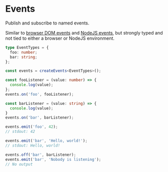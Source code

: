 # Events

Publish and subscribe to named events.

Similar to [browser DOM events](https://developer.mozilla.org/en-US/docs/Web/Events) and [NodeJS events](https://nodejs.org/api/events.html#events), but strongly typed and not tied to either a browser or NodeJS environment.

```ts
type EventTypes = {
  foo: number;
  bar: string;
};

const events = createEvents<EventTypes>();

const fooListener = (value: number) => {
  console.log(value);
};
events.on('foo', fooListener);

const barListener = (value: string) => {
  console.log(value);
}
events.on('bar', barListener);

events.emit('foo', 42);
// stdout: 42

events.emit('bar', 'Hello, world!');
// stdout: Hello, world!

events.off('bar', barListener);
events.emit('bar', 'Nobody is listening');
// No output
```
